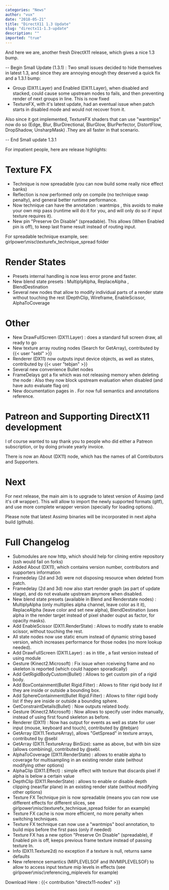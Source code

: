 ```yaml
---
categories: "News"
author: "vux"
date: "2018-05-21"
title: "DirectX11 1.3 Update"
slug: "directx11-1.3-update"
description: ""
imported: "true"
---
```



And here we are, another fresh DirectX11 release, which gives a nice 1.3 bump.

-- Begin Small Update (1.3.1) : 
Two small issues decided to hide themselves in latest 1.3, and since they are annoying enough they deserved a quick fix and a 1.3.1 bump:
* Group (DX11.Layer) and Enabled (DX11.Layer), when disabled and stacked, could cause some upstream nodes to fails, and then preventing render of next groups in line. This is now fixed
* TextureFX, with it's latest update, had an eventual issue when patch starts in disabled mode and would not recover from it.

Also since it got implemented, TextureFX shaders that can use "wantmips" now do so (Edge, Blur, BlurDirectional, BlurGlow, BlurPerfector, DistortFlow, DropShadow, UnsharpMask)
.They are all faster in that scenario.

-- End Small update 1.3.1

For impatient people, here are release highlights:


#  Texture FX 
* Technique is now spreadable (you can now build some really nice effect banks)
* Reflection is now performed only on compile (no technique swap penalty), and general better runtime performance.
* Now technique can have the annotation : wantmips , this avoids to make your own mip pass (runtime will do it for you, and will only do so if input texture requires it).
* New pin "Preserve On Disable" (spreadable). This allows (When Enabled pin is off), to keep last frame result instead of routing input.

For spreadable technique example, see: girlpower\misc\texturefx_technique_spread folder

#  Render States
* Presets internal handling is now less error prone and faster.
* New blend state presets : MultiplyAlpha, ReplaceAlpha , BlendDestination 
* Several new nodes that allow to modify individual parts of a render state without touching the rest (DepthClip, Wireframe, EnableScissor, AlphaToCoverage

#  Other 
* New DrawFullScreen (DX11.Layer) : does a standard full screen draw, all ready to go
* New texture array routing nodes (Search for GetArray), contributed by {{< user "sebl" >}}
* Renderer (DX11) now outputs input device objects, as well as states, contributed by {{< user "tebjan" >}}
* Several new convenience Bullet nodes
* FrameDelays got a fix which was not releasing memory when deleting the node : Also they now block upstream evaluation when disabled (and have auto evaluate flag on)
* New documentation pages in [](https://github.com/mrvux/dx11-vvvv/tree/master/Docs) . For now full semantics and annotations reference.

#  Patreon and Supporting DirectX11 development
I of course wanted to say thank you to people who did either a Patreon subscription, or by doing private yearly invoice.

There is now an About (DX11) node, which has the names of all Contributors and Supporters.

[](http://www.patreon.com/mrvux)

#  Next
For next release, the main aim is to upgrade to latest version of Assimp (and it's c# wrapper).
This will allow to import the newly supported formats (gltf), and use more complete wrapper version (specially for loading options).

Please note that latest Assimp binaries will be incorporated in next alpha build (github).

#  Full Changelog 
* Submodules are now http, which should help for clining entire repository (ssh would fail on forks)
* Added About (DX11), which contains version number, contributors and supporters information
* Framedelay (2d and 3d) were not disposing resource when deleted from patch.
* Framedelay (2d and 3d) now also start render graph (as part of update stage), and do not evaluate upstream anymore when disabled.
* New blend state presets (available in Blend and Renderstate nodes) : MultiplyAlpha (only multiplies alpha channel, leave color as it it), ReplaceAlpha (leave color and set new alpha), BlendDestination (uses alpha in the render target instead of pixel shader ouput as factor, for opacity masks).
* Add EnableScissor (DX11.RenderState) : Allows to modify state to enable scissor, without touching the rest.
* All state nodes now use static enum instead of dynamic string based version, which increases performance for those nodes (no more lookup needed).
* Add DrawFullScreen (DX11.Layer) : as in title , a fast version instead of using module
* Gesture (Kinect2.Microsoft) : Fix issue when rceiveing frame and no skeleton is reported (which could happen sporadically)
* Add GetRigidBodyCustom(Bullet) : Allows to get custom pin of a rigid body.
* Add BoxContainment(Bullet Rigid.Filter) : Allows to filter rigid body list if they are inside or outside a bounding box.
* Add SphereContainment(Bullet Rigid.Filter) : Allows to filter rigid body list if they are inside or outside a bounding sphere.
* GetConstraintDetails(Bullet) : Now outputs related body.
* Gesture (Kinect2.Microsoft) : Now allows to specify user index manually, instead of using first found skeleton as before.
* Renderer (DX11) : Now has output for events as well as state for user input (mouse, keyboard and touch), contributed by @tebjan)
* GetArray (DX11.TextureArray), allows "GetSpread" in texture arrays, contributed by @sebl
* GetArray (DX11.TextureArray BinSize): same as above, but with bin size (allows combining), contributed by @sebl.
* AlphaToCoverage (DX11.RenderState) : allows to enable alpha to coverage for multisampling in an existing render state (without modifying other options)
* AlphaClip (DX11.Effect) : simple effect with texture that discards pixel if alpha is below a certain value
* DepthClip (DX11.RenderState) : allows to enable or disable depth clipping (near/far plane) in an existing render state (without modifying other options)
* Texture FX Technique pin is now spreadable (means you can now use different effects for different slices, see girlpower\misc\texturefx_technique_spread folder for an example)
* Texture FX cache is now more efficient, no more penalty when switching techniques.
* Texture FX technique can now use a "wantmips" bool annotation, to build mips before the first pass (only if needed)
* Texture FX has a new option "Preserve On Disable" (spreadable), if Enabled pin is off, keeps previous frame texture instead of passing texture In.
* Info (DX11.Texture2d) no exception if a texture is null, returns same defaults
* New reference semantics (MIPLEVELSOF and INVMIPLEVELSOF) to allow to access input texture mip levels in effects (see girlpower\misc\referencing_miplevels for example)


Download Here :
{{< contribution "directx11-nodes" >}}


